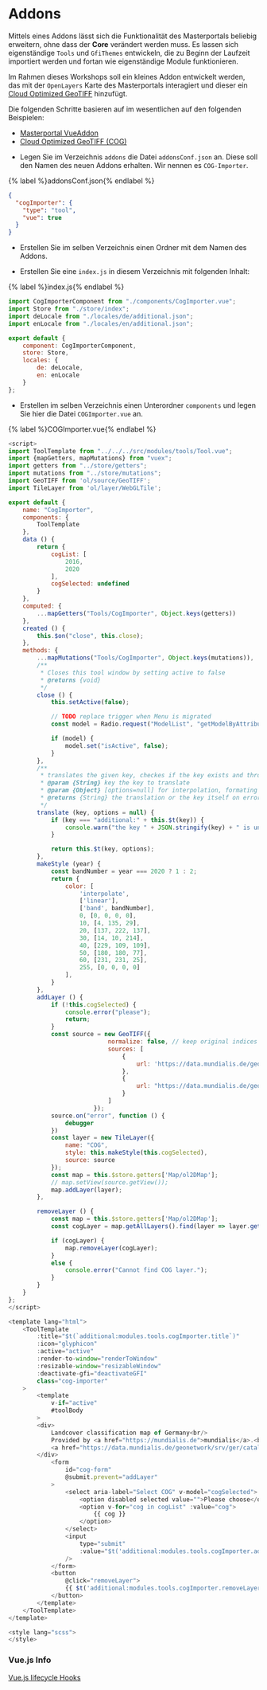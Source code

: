# Addons

Mittels eines Addons lässt sich die Funktionalität des Masterportals beliebig erweitern, ohne dass der **Core** verändert werden muss. Es lassen sich eigenständige `Tools` und `GfiThemes` entwickeln, die zu Beginn der Laufzeit importiert werden und fortan wie eigenständige Module funktionieren.

Im Rahmen dieses Workshops soll ein kleines Addon entwickelt werden, das mit der `OpenLayers` Karte des Masterportals interagiert und dieser ein [Cloud Optimized GeoTIFF](https://www.cogeo.org/) hinzufügt.

Die folgenden Schritte basieren auf im wesentlichen auf den folgenden Beispielen:

* [Masterportal VueAddon](https://bitbucket.org/geowerkstatt-hamburg/masterportal/src/a84def2884cd4573b8c0bfdeeb4fc0ec76d2fe72/doc/addOnsVue.md)
* [Cloud Optimized GeoTIFF (COG)](https://openlayers.org/en/latest/examples/cog.html)


- Legen Sie im Verzeichnis `addons` die Datei `addonsConf.json` an. Diese soll den Namen des neuen Addons erhalten. Wir nennen es `COG-Importer`.  

{% label %}addonsConf.json{% endlabel %}
```json
{
  "cogImporter": {
    "type": "tool",
    "vue": true
  }
}
```

- Erstellen Sie im selben Verzeichnis einen Ordner mit dem Namen des Addons.

- Erstellen Sie eine `index.js` in diesem Verzeichnis mit folgenden Inhalt:

{% label %}index.js{% endlabel %}
```js
import CogImporterComponent from "./components/CogImporter.vue";
import Store from "./store/index";
import deLocale from "./locales/de/additional.json";
import enLocale from "./locales/en/additional.json";

export default {
    component: CogImporterComponent,
    store: Store,
    locales: {
        de: deLocale,
        en: enLocale
    }
};
```

- Erstellen im selben Verzeichnis einen Unterordner `components` und legen Sie hier die Datei `COGImporter.vue` an.

{% label %}COGImporter.vue{% endlabel %}
```js
<script>
import ToolTemplate from "../../../src/modules/tools/Tool.vue";
import {mapGetters, mapMutations} from "vuex";
import getters from "../store/getters";
import mutations from "../store/mutations";
import GeoTIFF from 'ol/source/GeoTIFF';
import TileLayer from 'ol/layer/WebGLTile';

export default {
    name: "CogImporter",
    components: {
        ToolTemplate
    },
    data () {
        return {
            cogList: [
                2016,
                2020
            ],
            cogSelected: undefined
        }
    },
    computed: {
        ...mapGetters("Tools/CogImporter", Object.keys(getters))
    },
    created () {
        this.$on("close", this.close);
    },
    methods: {
        ...mapMutations("Tools/CogImporter", Object.keys(mutations)),
        /**
         * Closes this tool window by setting active to false
         * @returns {void}
         */
        close () {
            this.setActive(false);

            // TODO replace trigger when Menu is migrated
            const model = Radio.request("ModelList", "getModelByAttributes", {id: "cogImporter"});

            if (model) {
                model.set("isActive", false);
            }
        },
        /**
         * translates the given key, checkes if the key exists and throws a console warning if not
         * @param {String} key the key to translate
         * @param {Object} [options=null] for interpolation, formating and plurals
         * @returns {String} the translation or the key itself on error
         */
        translate (key, options = null) {
            if (key === "additional:" + this.$t(key)) {
                console.warn("the key " + JSON.stringify(key) + " is unknown to the additional translation");
            }

            return this.$t(key, options);
        },
        makeStyle (year) {
            const bandNumber = year === 2020 ? 1 : 2;
            return {
                color: [
                    'interpolate',
                    ['linear'],
                    ['band', bandNumber],
                    0, [0, 0, 0, 0],
                    10, [4, 135, 29],
                    20, [137, 222, 137],
                    30, [14, 10, 214],
                    40, [229, 109, 109],
                    50, [180, 180, 77],
                    60, [231, 231, 25],
                    255, [0, 0, 0, 0]
                ],
            }
        },
        addLayer () {
            if (!this.cogSelected) {
                console.error("please");
                return;
            }
            const source = new GeoTIFF({
                            normalize: false, // keep original indices
                            sources: [
                                {
                                    url: 'https://data.mundialis.de/geodata/lulc-germany/classification_2020/classification_map_germany_2020_v02.tif',
                                },
                                {
                                    url: "https://data.mundialis.de/geodata/lulc-germany/classification_2016/classification_map_germany_2016_v0_1.tif"
                                }
                            ]
                        });
            source.on("error", function () {
                debugger
            })
            const layer = new TileLayer({
                name: "COG",
                style: this.makeStyle(this.cogSelected),
                source: source
            });
            const map = this.$store.getters['Map/ol2DMap'];
            // map.setView(source.getView());
            map.addLayer(layer);
        },

        removeLayer () {
            const map = this.$store.getters['Map/ol2DMap'];
            const cogLayer = map.getAllLayers().find(layer => layer.get("name") === "COG");

            if (cogLayer) {
                map.removeLayer(cogLayer);
            }
            else {
                console.error("Cannot find COG layer.");
            }
        }
    }
};
</script>

<template lang="html">
    <ToolTemplate
        :title="$t(`additional:modules.tools.cogImporter.title`)"
        :icon="glyphicon"
        :active="active"
        :render-to-window="renderToWindow"
        :resizable-window="resizableWindow"
        :deactivate-gfi="deactivateGFI"
        class="cog-importer"
    >
        <template
            v-if="active"
            #toolBody
        >
        <div>
            Landcover classification map of Germany<br/>
            Provided by <a href="https://mundialis.de">mundialis</a>.<br/>
            <a href="https://data.mundialis.de/geonetwork/srv/ger/catalog.search#/metadata/9246503f-6adf-460b-a31e-73a649182d07">Link metadata</a>
        </div>
            <form
                id="cog-form"
                @submit.prevent="addLayer"
            >
                <select aria-label="Select COG" v-model="cogSelected">
                    <option disabled selected value="">Please choose</option>
                    <option v-for="cog in cogList" :value="cog">
                        {{ cog }}
                    </option>
                </select>
                <input
                    type="submit"
                    :value="$t('additional:modules.tools.cogImporter.addLayer')"
                />
            </form>
            <button
                @click="removeLayer">
                {{ $t('additional:modules.tools.cogImporter.removeLayer') }}
            </button>
        </template>
    </ToolTemplate>
</template>

<style lang="scss">
</style>
```

### Vue.js Info

[Vue.js lifecycle Hooks](https://vuejs.org/guide/essentials/lifecycle.html#registering-lifecycle-hooks)
